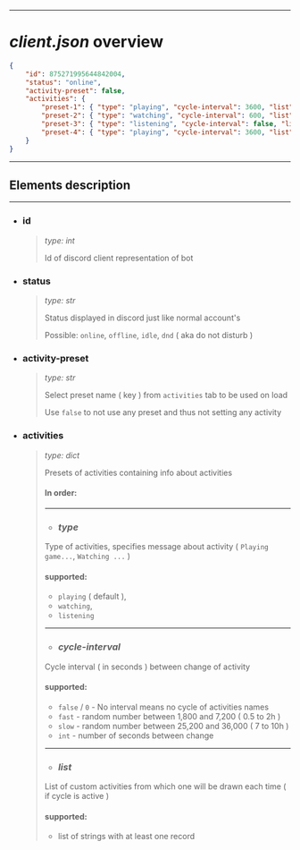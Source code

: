 
---
# *client.json* overview

```json
{
	"id": 875271995644842004,
	"status": "online", 
	"activity-preset": false,
	"activities": {
		"preset-1": { "type": "playing", "cycle-interval": 3600, "list": [  ] },
		"preset-2": { "type": "watching", "cycle-interval": 600, "list": [ "Pink Panther", "Merry Melodies" ] },
		"preset-3": { "type": "listening", "cycle-interval": false, "list": [ "Some Rock", "Phonk'n mood" ] },
		"preset-4": { "type": "playing", "cycle-interval": 3600, "list": [  ] }
	}
}
```
---

## Elements description

---

* ### id
    > _type: int_
    > 
    > Id of discord client representation of bot

* ### status
    > _type: str_
    > 
    > Status displayed in discord just like normal account's
    > 
    > Possible: `online`, `offline`, `idle`, `dnd` ( aka do not disturb )

* ### activity-preset
    > _type: str_
    > 
    > Select preset name ( key ) from `activities` tab to be used on load
    > 
    > Use `false` to not use any preset and thus not setting any activity


* ### activities
    > _type: dict_
    > 
    > Presets of activities containing info about activities
    > 
    > #### In order:
    > 
    > ---
    > 
    > * ### _type_
    > 
    >  Type of activities, specifies message about activity ( `Playing game...`, `Watching ...` )
    > 
    >  #### supported: 
    >  * `playing` ( default ), 
    >  * `watching`, 
    >  * `listening`
    >  
    > ---
    > 
    > * ###  _cycle-interval_ 
    > 
    >  Cycle interval ( in seconds ) between change of activity 
    >  #### supported:
    >  * `false` / `0` - No interval means no cycle of activities names
    >  * `fast` - random number between 1,800 and 7,200 ( 0.5 to 2h )
    >  * `slow` - random number between 25,200 and 36,000 ( 7 to 10h )
    >  * `int` - number of seconds between change
    >  
    > ---
    > 
    > * ### _list_ 
    > 
    >  List of custom activities from which one will be drawn each time ( if cycle is active )
    >  #### supported:
    >   * list of strings with at least one record
